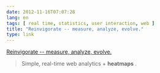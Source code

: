 ```yaml
---
date: 2012-11-16T07:07:28
lang: en
tags: [ real time, statistics, user interaction, web ]
title: "Reinvigorate -- measure, analyze, evolve."
type: link
---
```


[Reinvigorate -- measure, analyze,
evolve.](https://www.reinvigorate.net/)

> Simple, real-time web analytics + **heatmaps** .


